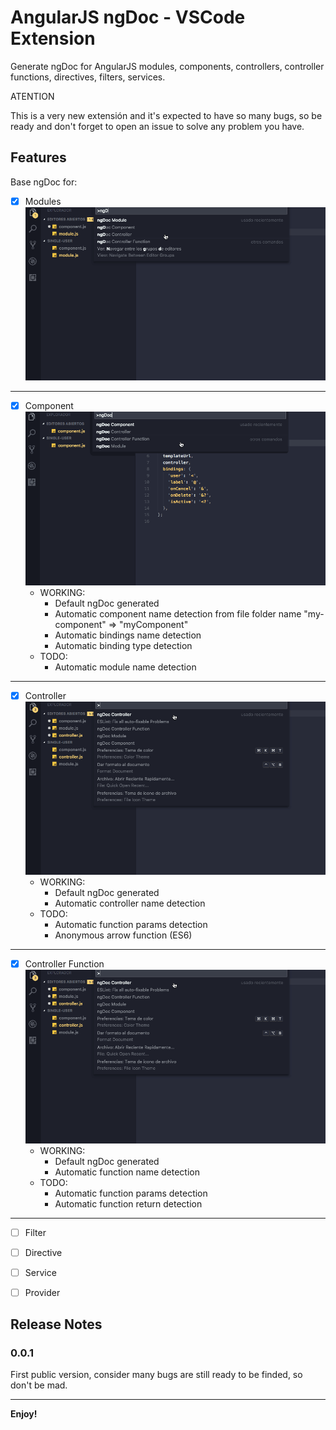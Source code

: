 # AngularJS ngDoc - VSCode Extension

Generate ngDoc for AngularJS modules, components, controllers, controller functions, directives, filters, services.

ATENTION

This is a very new extensión and it's expected to have so many bugs, so be ready and don't forget to open an issue to solve any problem you have.

## Features

Base ngDoc for: 
* [x] Modules
![Module ndDoc](images/module_demo.gif)
---
* [x] Component
![Component ndDoc](images/component_demo.gif)
  * WORKING:
    * Default ngDoc generated
    * Automatic component name detection from file folder name "my-component" => "myComponent"
    * Automatic bindings name detection
    * Automatic binding type detection
  * TODO:
    * Automatic module name detection
---
* [x] Controller 
![Controller ndDoc](images/controller_demo.gif)
  * WORKING:
    * Default ngDoc generated
    * Automatic controller name detection
  * TODO:
    * Automatic function params detection
    * Anonymous arrow function (ES6)
---
* [x] Controller Function
![Controller ndDoc](images/controller_demo.gif)
  * WORKING:
    * Default ngDoc generated
    * Automatic function name detection
  * TODO:
    * Automatic function params detection
    * Automatic function return detection
---
* [ ] Filter
* [ ] Directive
* [ ] Service
* [ ] Provider


## Release Notes

### 0.0.1
First public version, consider many bugs are still ready to be finded, so don't be mad.

---

**Enjoy!**
